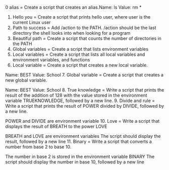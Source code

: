 0 alias = Create a script that creates an alias.Name: ls
Value: rm *
1. Hello you = Create a script that prints hello user, where user is the current Linux user
2. Path to success = Add /action to the PATH. /action should be the last directory the shell looks into when looking for a program
3. Beautiful path = Create a script that counts the number of directories in the PATH
4. Global variables = Create a script that lists environment variables
5. Local variables = Create a script that lists all local variables and environment variables, and functions
6. Local variable = Create a script that creates a new local variable.

Name: BEST
Value: School
7. Global variable = Create a script that creates a new global variable.

Name: BEST
Value: School
8. True knowledge = Write a script that prints the result of the addition of 128 with the value stored in the environment variable TRUEKNOWLEDGE, followed by a new line.
9. Divide and rule = Write a script that prints the result of POWER divided by DIVIDE, followed by a new line.

POWER and DIVIDE are environment variable
10. Love = Write a script that displays the result of BREATH to the power LOVE

BREATH and LOVE are environment variables
The script should display the result, followed by a new line
11. Binary = Write a script that converts a number from base 2 to base 10.

The number in base 2 is stored in the environment variable BINARY
The script should display the number in base 10, followed by a new line
